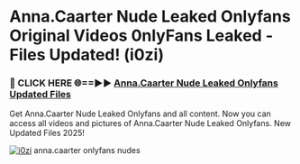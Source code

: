 # Anna.Caarter Nude Leaked Onlyfans Original Videos 0nlyFans Leaked - Files Updated! (i0zi)

<h3>🔴 CLICK HERE 🌐==►► <a href="https://tinyurl.com/5h6xmrr3" rel="nofollow">Anna.Caarter Nude Leaked Onlyfans Updated Files</a></h3>

Get Anna.Caarter Nude Leaked Onlyfans and all content. Now you can access all videos and pictures of Anna.Caarter Nude Leaked Onlyfans. New Updated Files 2025!

[![i0zi](https://i.imgur.com/KVD873Z.gif)](https://tinyurl.com/5h6xmrr3)
anna.caarter onlyfans nudes